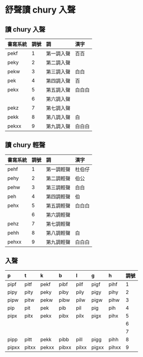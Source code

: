 # 舒聲讀 chury 入聲

## 讀 chury 入聲

| 書寫系統 | 調號 | 調 | 漢字 |
| :--- | :--- | :--- | :--- |
| pekf | 1 | 第一調入聲 | 百百 |
| peky | 2 | 第二調入聲 ||
| pekw | 3 | 第三調入聲 | 白白 |
| pek | 4 | 第四調入聲 | 百 |
| pekx | 5 | 第五調入聲 | 白白白 |
|| 6 | 第六調入聲 ||
| pekz| 7 | 第七調入聲 ||
| pekk | 8 | 第八調入聲 | 白 |
| pekxx | 9 | 第九調入聲 | 白白白 |

## 讀 chury 輕聲

| 書寫系統 | 調號 | 調 | 漢字 |
| :--- | :--- | :--- | :--- |
| pehf | 1 | 第一調輕聲 | 杜伯仔 |
| pehy | 2 | 第二調輕聲 | 伯公 |
| pehw | 3 | 第三調輕聲 | 白白 |
| peh | 4 | 第四調輕聲 | 伯 |
| pehx | 5 | 第五調輕聲 | 白白白 |
|| 6 | 第六調輕聲 ||
| pehz | 7 | 第七調輕聲 ||
| pehh | 8 | 第八調輕聲 | 白 |
| pehxx | 9 | 第九調輕聲 | 白白白 |

## 入聲

| p | t | k | b | l | g | h | 調號 |
| :--- | :--- | :--- | :--- | :--- | :--- | :--- | :--- |
| pipf | pitf | pekf | pibf | pilf | pigf | pihf | 1 |
| pipy | pity | peky | piby | pily | pigy | pihy | 2 |
| pipw | pitw | pekw | pibw | pilw | pigw | pihw | 3 |
| pip | pit | pek | pib | pil | pig | pih | 4 |
| pipx | pitx | pekx | pibx | pilx | pigx | pihx | 5 |
|||||||| 6 |
|||||||| 7 |
| pipp | pitt | pekk | pibb | pill | pigg | pihh | 8 |
| pipxx | pitxx | pekxx | pibxx | pilxx | pigxx | pihxx | 9 |
